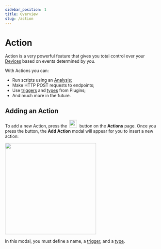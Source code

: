 ```yaml
---
sidebar_position: 1
title: Overview
slug: /action
---
```


# Action

Action is a very powerful feature that gives you total control over your [Devices](/device) based on events determined by you.

With Actions you can:

- Run scripts using an [Analysis](/analysis);
- Make HTTP POST requests to endpoints;
- Use [triggers](/action/trigger) and [types](/action/type) from Plugins;
- And much more in the future.


## Adding an Action

To add a new Action, press the&nbsp; <img className="inline-image" src="/docs/img/action/add-action-button.png" height="25px" /> &nbsp;button on the **Actions** page. Once you press the button, the **Add Action** modal will appear for you to insert a new action:

<img className="big-image" src="/docs/img/action/add-action-modal.png" height="300px" />

In this modal, you must define a name, a [trigger](/action/trigger), and a [type](/action/type).
